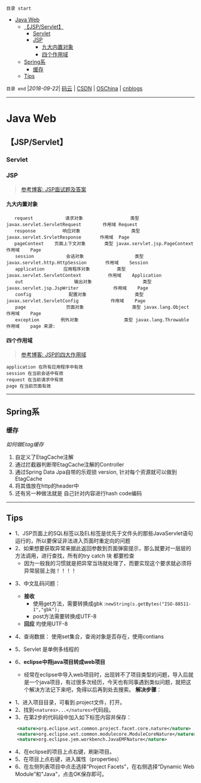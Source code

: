 `目录 start`
 
- [Java Web](#java-web)
    - [【JSP/Servlet】](#jspservlet)
        - [Servlet](#servlet)
        - [JSP](#jsp)
            - [九大内置对象](#九大内置对象)
            - [四个作用域](#四个作用域)
    - [Spring系](#spring系)
        - [缓存](#缓存)
    - [Tips](#tips)

`目录 end` |_2018-09-22_| [码云](https://gitee.com/gin9) | [CSDN](http://blog.csdn.net/kcp606) | [OSChina](https://my.oschina.net/kcp1104) | [cnblogs](http://www.cnblogs.com/kuangcp)
****************************************
# Java Web
## 【JSP/Servlet】

### Servlet
### JSP
> [参考博客: JSP面试题及答案](http://www.cnblogs.com/iOS-mt/p/5717631.html)

#### 九大内置对象
```
   request            请求对象　                类型 javax.servlet.ServletRequest        作用域 Request
   response          响应对象                   类型 javax.servlet.SrvletResponse       作用域  Page
   pageContext    页面上下文对象       类型 javax.servlet.jsp.PageContext      作用域    Page
　　session            会话对象                   类型 javax.servlet.http.HttpSession       作用域    Session
　　application       应用程序对象          类型 javax.servlet.ServletContext          作用域    Application
　　out                   输出对象                   类型 javax.servlet.jsp.JspWriter             作用域    Page
　　config              配置对象                  类型 javax.servlet.ServletConfig            作用域    Page
　　page               页面对象                  类型 javax.lang.Object                            作用域    Page
　　exception        例外对象                 类型 javax.lang.Throwable                     作用域    page 来源: 
```
#### 四个作用域
> [参考博客: JSP的四大作用域](http://www.cnblogs.com/featherfly/p/3513656.html)
```
application 在所有应用程序中有效
session 在当前会话中有效
request 在当前请求中有效
page 在当前页面有效
```
**************************
## Spring系

### 缓存 

_如何做Etag缓存_
1. 自定义了EtagCache注解
2. 通过拦截器判断带EtagCache注解的Controller
3. 通过Spring Data Jpa自带的乐观锁 version, 针对每个资源就可以做到EtagCache
4. 将其值放在http的header中
5. 还有另一种做法就是 自己针对内容进行hash code编码

**************************** 
## Tips
- 1、JSP页面上的SQL标签以及EL标签是优先于文件头的那些JavaServlet语句运行的，所以要保证非法进入页面时重定向的问题
- 2、如果想要获取异常来据此返回参数到页面弹窗提示，那么就要对一层层的方法调用，进行查找，所有的try catch 块 都要检查
    - 因为一般我的习惯就是把异常当场就处理了，而要实现这个要求就必须将异常层层上抛！！！！
* 3、中文乱码问题：
    - **接收**
        - 使用get方法，需要转换成gbk :`newString(s.getBytes("ISO-88511-1","gbk");`
        - post方法需要转换成UTF-8
    - **回应** 均使用UTF-8

*  4、查询数据： 使用set集合，查询对象是否存在，使用contians
*  5、Servlet 是单例多线程的
*  6、**eclipse中将java项目转成web项目**
    *  经常在eclipse中导入web项目时，出现转不了项目类型的问题，导入后就是一个java项目，有过很多次经历，今天也有同事遇到类似问题，就把这个解决方法记下来吧，免得以后再到处去搜索。 
    **解决步骤**： 
  
-  1、进入项目目录，可看到.project文件，打开。 
-  2、找到`<natures>...</natures>`代码段。 
-  3、在第2步的代码段中加入如下标签内容并保存： 
 
``` xml
    <nature>org.eclipse.wst.common.project.facet.core.nature</nature>
    <nature>org.eclipse.wst.common.modulecore.ModuleCoreNature</nature> 
    <nature>org.eclipse.jem.workbench.JavaEMFNature</nature> 

``` 
- 4、在eclipse的项目上点右键，刷新项目。 
- 5、在项目上点右键，进入属性（properties） 
- 6、在左侧列表项目中点击选择“Project Facets”，在右侧选择“Dynamic Web Module”和"Java"，点击OK保存即可。
